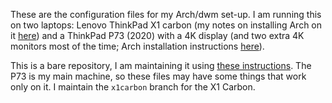 These are the configuration files for my Arch/dwm set-up. I am running this on two laptops: Lenovo ThinkPad X1 carbon (my notes on installing Arch on it [here](https://tonymugen.github.io/ArchLinuxThinkPadX1C4gen.html)) and a ThinkPad P73 (2020) with a 4K display (and two extra 4K monitors most of the time; Arch installation instructions [here](https://tonymugen.github.io/ArchLinuxThinkPadP73.html)).

This is a bare repository, I am maintaining it using [these instructions](https://www.atlassian.com/git/tutorials/dotfiles). The P73 is my main machine, so these files may have some things that work only on it. I maintain the `x1carbon` branch for the X1 Carbon.

